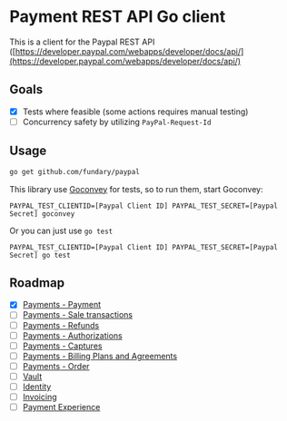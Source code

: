 # Payment REST API Go client

This is a client for the Paypal REST API ([https://developer.paypal.com/webapps/developer/docs/api/](https://developer.paypal.com/webapps/developer/docs/api/)

## Goals

- [x] Tests where feasible (some actions requires manual testing)
- [ ] Concurrency safety by utilizing `PayPal-Request-Id`

## Usage

```bash
go get github.com/fundary/paypal
```

This library use [Goconvey](http://goconvey.co/) for tests, so to run them, start Goconvey:

```
PAYPAL_TEST_CLIENTID=[Paypal Client ID] PAYPAL_TEST_SECRET=[Paypal Secret] goconvey
```

Or you can just use `go test`

```
PAYPAL_TEST_CLIENTID=[Paypal Client ID] PAYPAL_TEST_SECRET=[Paypal Secret] go test
```

## Roadmap

- [x] [Payments - Payment](https://developer.paypal.com/webapps/developer/docs/api/#payments)
- [ ] [Payments - Sale transactions](https://developer.paypal.com/webapps/developer/docs/api/#sale-transactions)
- [ ] [Payments - Refunds](https://developer.paypal.com/webapps/developer/docs/api/#refunds)
- [ ] [Payments - Authorizations](https://developer.paypal.com/webapps/developer/docs/api/#authorizations)
- [ ] [Payments - Captures](https://developer.paypal.com/webapps/developer/docs/api/#billing-plans-and-agreements)
- [ ] [Payments - Billing Plans and Agreements](https://developer.paypal.com/webapps/developer/docs/api/#billing-plans-and-agreements)
- [ ] [Payments - Order](https://developer.paypal.com/webapps/developer/docs/api/#orders)
- [ ] [Vault](https://developer.paypal.com/webapps/developer/docs/api/#vault)
- [ ] [Identity](https://developer.paypal.com/webapps/developer/docs/api/#identity)
- [ ] [Invoicing](https://developer.paypal.com/webapps/developer/docs/api/#invoicing)
- [ ] [Payment Experience](https://developer.paypal.com/webapps/developer/docs/api/#payment-experience)
